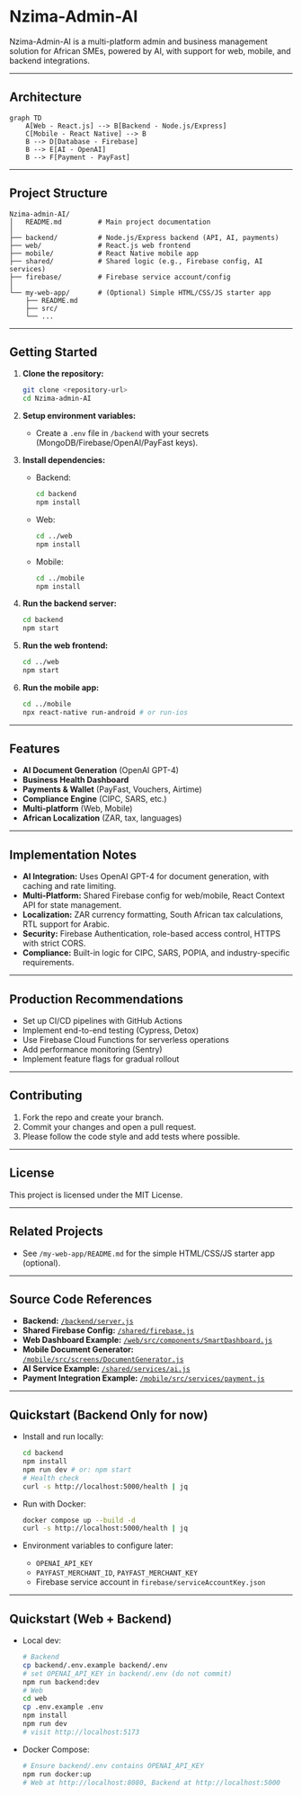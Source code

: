 # Nzima-Admin-AI

Nzima-Admin-AI is a multi-platform admin and business management solution for African SMEs, powered by AI, with support for web, mobile, and backend integrations.

---

## Architecture

```mermaid
graph TD
    A[Web - React.js] --> B[Backend - Node.js/Express]
    C[Mobile - React Native] --> B
    B --> D[Database - Firebase]
    B --> E[AI - OpenAI]
    B --> F[Payment - PayFast]
```

---

## Project Structure

```
Nzima-admin-AI/
│   README.md         # Main project documentation
│
├── backend/          # Node.js/Express backend (API, AI, payments)
├── web/              # React.js web frontend
├── mobile/           # React Native mobile app
├── shared/           # Shared logic (e.g., Firebase config, AI services)
├── firebase/         # Firebase service account/config
│
└── my-web-app/       # (Optional) Simple HTML/CSS/JS starter app
    ├── README.md
    ├── src/
    └── ...
```

---

## Getting Started

1. **Clone the repository:**
   ```sh
   git clone <repository-url>
   cd Nzima-admin-AI
   ```

2. **Setup environment variables:**
   - Create a `.env` file in `/backend` with your secrets (MongoDB/Firebase/OpenAI/PayFast keys).

3. **Install dependencies:**
   - Backend:  
     ```sh
     cd backend
     npm install
     ```
   - Web:  
     ```sh
     cd ../web
     npm install
     ```
   - Mobile:  
     ```sh
     cd ../mobile
     npm install
     ```

4. **Run the backend server:**
   ```sh
   cd backend
   npm start
   ```

5. **Run the web frontend:**
   ```sh
   cd ../web
   npm start
   ```

6. **Run the mobile app:**
   ```sh
   cd ../mobile
   npx react-native run-android # or run-ios
   ```

---

## Features

- **AI Document Generation** (OpenAI GPT-4)
- **Business Health Dashboard**
- **Payments & Wallet** (PayFast, Vouchers, Airtime)
- **Compliance Engine** (CIPC, SARS, etc.)
- **Multi-platform** (Web, Mobile)
- **African Localization** (ZAR, tax, languages)

---

## Implementation Notes

- **AI Integration:** Uses OpenAI GPT-4 for document generation, with caching and rate limiting.
- **Multi-Platform:** Shared Firebase config for web/mobile, React Context API for state management.
- **Localization:** ZAR currency formatting, South African tax calculations, RTL support for Arabic.
- **Security:** Firebase Authentication, role-based access control, HTTPS with strict CORS.
- **Compliance:** Built-in logic for CIPC, SARS, POPIA, and industry-specific requirements.

---

## Production Recommendations

- Set up CI/CD pipelines with GitHub Actions
- Implement end-to-end testing (Cypress, Detox)
- Use Firebase Cloud Functions for serverless operations
- Add performance monitoring (Sentry)
- Implement feature flags for gradual rollout

---

## Contributing

1. Fork the repo and create your branch.
2. Commit your changes and open a pull request.
3. Please follow the code style and add tests where possible.

---

## License

This project is licensed under the MIT License.

---

## Related Projects

- See `/my-web-app/README.md` for the simple HTML/CSS/JS starter app (optional).

---

## Source Code References

- **Backend:** [`/backend/server.js`](backend/server.js)
- **Shared Firebase Config:** [`/shared/firebase.js`](shared/firebase.js)
- **Web Dashboard Example:** [`/web/src/components/SmartDashboard.js`](web/src/components/SmartDashboard.js)
- **Mobile Document Generator:** [`/mobile/src/screens/DocumentGenerator.js`](mobile/src/screens/DocumentGenerator.js)
- **AI Service Example:** [`/shared/services/ai.js`](shared/services/ai.js)
- **Payment Integration Example:** [`/mobile/src/services/payment.js`](mobile/src/services/payment.js)

---

## Quickstart (Backend Only for now)

- Install and run locally:
  ```sh
  cd backend
  npm install
  npm run dev # or: npm start
  # Health check
  curl -s http://localhost:5000/health | jq
  ```

- Run with Docker:
  ```sh
  docker compose up --build -d
  curl -s http://localhost:5000/health | jq
  ```

- Environment variables to configure later:
  - `OPENAI_API_KEY`
  - `PAYFAST_MERCHANT_ID`, `PAYFAST_MERCHANT_KEY`
  - Firebase service account in `firebase/serviceAccountKey.json`

---

## Quickstart (Web + Backend)

- Local dev:
  ```sh
  # Backend
  cp backend/.env.example backend/.env
  # set OPENAI_API_KEY in backend/.env (do not commit)
  npm run backend:dev
  # Web
  cd web
  cp .env.example .env
  npm install
  npm run dev
  # visit http://localhost:5173
  ```

- Docker Compose:
  ```sh
  # Ensure backend/.env contains OPENAI_API_KEY
  npm run docker:up
  # Web at http://localhost:8080, Backend at http://localhost:5000
  ```

